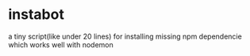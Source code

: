 # instabot
a tiny script(like under 20 lines) for installing missing npm dependencie which works well with nodemon
